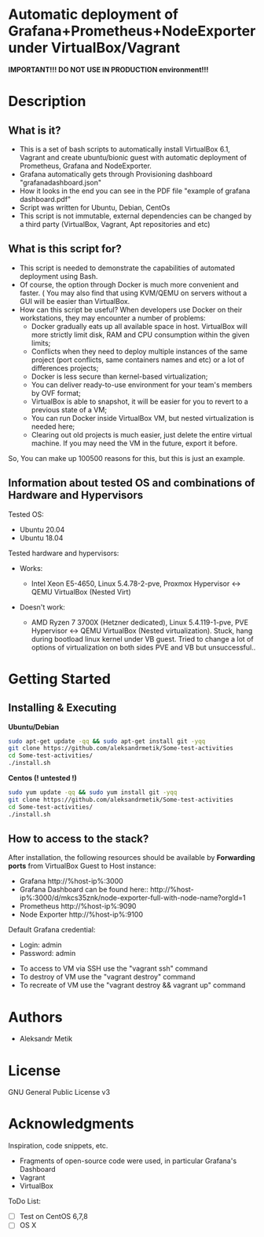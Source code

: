 # Automatic deployment of Grafana+Prometheus+NodeExporter under VirtualBox/Vagrant

**IMPORTANT!!! DO NOT USE IN PRODUCTION environment!!!**

# Description 

## What is it?
* This is a set of bash scripts to automatically install VirtualBox 6.1, Vagrant and create ubuntu/bionic guest with automatic deployment of Prometheus, Grafana and NodeExporter.
* Grafana automatically gets through Provisioning dashboard "grafanadashboard.json"
* How it looks in the end you can see in the PDF file "example of grafana dashboard.pdf"
* Script was written for Ubuntu, Debian, CentOs
* This script is not immutable, external dependencies can be changed by a third party (VirtualBox, Vagrant, Apt repositories and etc)

## What is this script for?
* This script is needed to demonstrate the capabilities of automated deployment using Bash.
* Of course, the option through Docker is much more convenient and faster.
( You may also find that using KVM/QEMU on servers without a GUI will be easier than VirtualBox.
* How can this script be useful? When developers use Docker on their workstations, they may encounter a number of problems:
  * Docker gradually eats up all available space in host. VirtualBox will more strictly limit disk, RAM and CPU consumption within the given limits;
  * Conflicts when they need to deploy multiple instances of the same project (port conflicts, same containers names and etc) or a lot of differences projects;
  * Docker is less secure than kernel-based virtualization;
  * You can deliver ready-to-use environment for your team's members by OVF format;
  * VirtualBox is able to snapshot, it will be easier for you to revert to a previous state of a VM;
  * You can run Docker inside VirtualBox VM, but nested virtualization is needed here;
  * Clearing out old projects is much easier, just delete the entire virtual machine. If you may need the VM in the future, export it before.

So, You can make up 100500 reasons for this, but this is just an example.

## Information about tested OS and combinations of Hardware and Hypervisors 
 Tested OS:
 + Ubuntu 20.04
 + Ubuntu 18.04

Tested hardware and hypervisors:
* Works:
  * Intel Xeon E5-4650, Linux 5.4.78-2-pve, Proxmox Hypervisor <-> QEMU  VirtualBox (Nested Virt) 

* Doesn't work: 
  * AMD Ryzen 7 3700X (Hetzner dedicated), Linux 5.4.119-1-pve,  PVE Hypervisor <-> QEMU VirtualBox (Nested virtualization). Stuck, hang during bootload linux kernel under VB guest. Tried to change a lot of options of virtualization on both sides PVE and VB but unsuccessful..

# Getting Started
## Installing & Executing
**Ubuntu/Debian**
```bash
sudo apt-get update -qq && sudo apt-get install git -yqq
git clone https://github.com/aleksandrmetik/Some-test-activities
cd Some-test-activities/
./install.sh
```
**Centos (! untested !)**
```bash
sudo yum update -qq && sudo yum install git -yqq
git clone https://github.com/aleksandrmetik/Some-test-activities
cd Some-test-activities/
./install.sh
```
## How to access to the stack?
After installation, the following resources should be available by **Forwarding ports** from VirtualBox Guest to Host instance:
* Grafana http://%host-ip%:3000
* Grafana Dashboard can be found here:: http://%host-ip%:3000/d/mkcs35znk/node-exporter-full-with-node-name?orgId=1
* Prometheus http://%host-ip%:9090
* Node Exporter http://%host-ip%:9100

Default Grafana credential: 
* Login: admin
* Password: admin

- To access to VM via SSH use the "vagrant ssh" command
- To destroy of VM use the "vagrant destroy" command
- To recreate of VM use the "vagrant destroy && vagrant up" command

# Authors
+ Aleksandr Metik

# License
GNU General Public License v3

# Acknowledgments
Inspiration, code snippets, etc.
* Fragments of open-source code were used, in particular Grafana's Dashboard 
* Vagrant
* VirtualBox

ToDo List:
- [ ] Test on CentOS 6,7,8
- [ ] OS X
